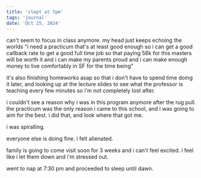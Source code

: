 ```yaml
---
title: 'slept at 7pm'
tags: 'journal'
date: 'Oct 25, 2024'
---
```


can't seem to focus in class anymore. my head just keeps echoing the worlds "i need a practicum that's at least good enough so i can get a good callback rate to get a good full time job so that paying 56k for this masters will be worth it and i can make my parents proud and i can make enough money to live comfortably in SF for the time being"

it's also finishing homeworks asap so that i don't have to spend time doing it later, and looking up at the lecture slides to see what the professor is teaching every few minutes so i'm not completely lost after.

i couldn't see a reason why i was in this program anymore after the rug pull. the practicum was the only reason i came to this school, and i was going to aim for the best. i did that, and look where that got me.

i was spiralling.

everyone else is doing fine. i felt alienated.

family is going to come visit soon for 3 weeks and i can't feel excited. i feel like i let them down and i'm stressed out.

went to nap at 7:30 pm and proceeded to sleep until dawn.
